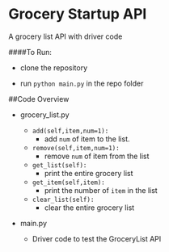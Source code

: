 # Grocery Startup API
 A grocery list API with driver code
 
 ####To Run:
 * clone the repository
 
 * run `python main.py` in the repo folder
 
 
 ##Code Overview
 * grocery_list.py
    * `add(self,item,num=1):`
        * add `num` of item to the list. 
    * `remove(self,item,num=1):`
        * remove `num` of item from the list
    * `get_list(self):`
        * print the entire grocery list
    * `get_item(self,item):`
        * print the number of `item` in the list
    * `clear_list(self):`
        * clear the entire grocery list
        
 * main.py
    * Driver code to test the GroceryList API
      
 
 
 

